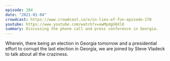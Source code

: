 ```yaml
---
episode: 284
date: "2021-01-04"
crowdcast: https://www.crowdcast.io/e/in-lieu-of-fun-episode-178
youtube: https://www.youtube.com/watch?v=awMpdgU6XlQ
summary: Discussing the phone call and press conference in Georgia.
---
```

Wherein, there being an election in Georgia tomorrow and a presidential effort to corrupt the last election in Georgia, we are joined by Steve Vladeck to talk about all the craziness.
